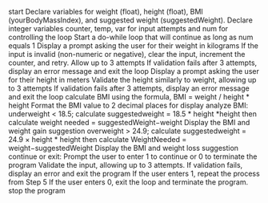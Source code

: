start
Declare variables for weight (float), height (float), BMI (yourBodyMassIndex), and suggested weight (suggestedWeight).
Declare integer variables counter, temp, var for input attempts and num for controlling the loop
Start a do-while loop that will continue as long as num equals 1
Display a prompt asking the user for their weight in kilograms
If the input is invalid (non-numeric or negative), clear the input, increment the counter, and retry. Allow up to 3 attempts
If validation fails after 3 attempts, display an error message and exit the loop
Display a prompt asking the user for their height in meters
Validate the height similarly to weight, allowing up to 3 attempts
If validation fails after 3 attempts, display an error message and exit the loop
calculate BMI using the formula, BMI = weight / height * height 
Format the BMI value to 2 decimal places for display
analyze BMI: underweight < 18.5; calculate suggestedweight = 18.5 * height *height then calculate weight needed = suggestedWeight−weight 
Display the BMI and weight gain suggestion
overweight > 24.9; calculate suggestedweight = 24.9 × height * height then calculate WeightNeeded = weight−suggestedWeight
Display the BMI and weight loss suggestion
continue or exit: Prompt the user to enter 1 to continue or 0 to terminate the program
Validate the input, allowing up to 3 attempts. If validation fails, display an error and exit the program
If the user enters 1, repeat the process from Step 5
If the user enters 0, exit the loop and terminate the program.
stop the program
